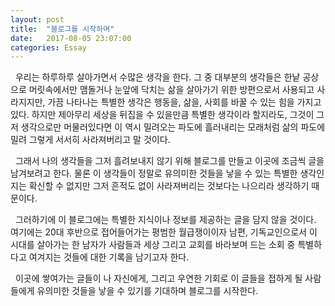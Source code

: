 ```yaml
---
layout: post
title:  "블로그를 시작하며"
date:   2017-08-05 23:07:00
categories: Essay
---
```


&nbsp; 우리는 하루하루 살아가면서 수많은 생각을 한다. 그 중 대부분의 생각들은 한낱 공상으로 머릿속에서만 맴돌거나 눈앞에 닥치는 삶을 살아가기 위한 방편으로서 사용되고 사라지지만, 가끔 나타나는 특별한 생각은 행동을, 삶을, 사회를 바꿀 수 있는 힘을 가지고 있다. 하지만 제아무리 세상을 뒤집을 수 있을만큼 특별한 생각이라 할지라도, 그것이 그저 생각으로만 머물러있다면 이 역시 밀려오는 파도에 흘러내리는 모래처럼 삶의 파도에 밀려 그렇게 서서히 사라져버리고 말 것이다.

&nbsp; 그래서 나의 생각들을 그저 흘려보내지 않기 위해 블로그를 만들고 이곳에 조금씩 글을 남겨보려고 한다. 물론 이 생각들이 정말로 유의미한 것들을 낳을 수 있는 특별한 생각인지는 확신할 수 없지만 그저 흔적도 없이 사라져버리는 것보다는 나으리라 생각하기 때문이다.

&nbsp; 그러하기에 이 블로그에는 특별한 지식이나 정보를 제공하는 글을 담지 않을 것이다. 여기에는 20대 후반으로 접어들어가는 평범한 월급쟁이이자 남편, 기독교인으로서 이 시대를 살아가는 한 남자가 사람들과 세상 그리고 교회를 바라보며 드는 소회 중 특별하다고 여겨지는 것들에 대한 기록을 남기고자 한다.

&nbsp; 이곳에 쌓여가는 글들이 나 자신에게, 그리고 우연한 기회로 이 글들을 접하게 될 사람들에게 유의미한 것들을 낳을 수 있기를 기대하며 블로그를 시작한다.
